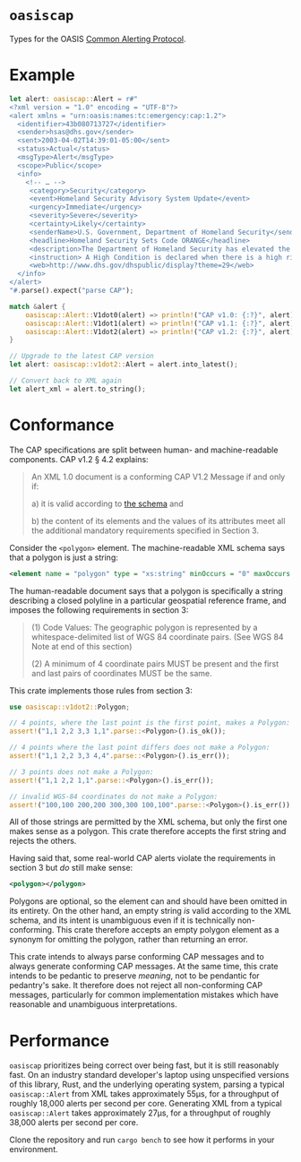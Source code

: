 # `oasiscap`

Types for the OASIS [Common Alerting Protocol].

# Example

```rust
let alert: oasiscap::Alert = r#"
<?xml version = "1.0" encoding = "UTF-8"?>
<alert xmlns = "urn:oasis:names:tc:emergency:cap:1.2">
  <identifier>43b080713727</identifier>
  <sender>hsas@dhs.gov</sender>
  <sent>2003-04-02T14:39:01-05:00</sent>
  <status>Actual</status>
  <msgType>Alert</msgType>
  <scope>Public</scope>
  <info>
    <!-- … -->
     <category>Security</category>
     <event>Homeland Security Advisory System Update</event>
     <urgency>Immediate</urgency>
     <severity>Severe</severity>
     <certainty>Likely</certainty>
     <senderName>U.S. Government, Department of Homeland Security</senderName>
     <headline>Homeland Security Sets Code ORANGE</headline>
     <description>The Department of Homeland Security has elevated the Homeland Security Advisory System threat level to ORANGE / High in response to intelligence which may indicate a heightened threat of terrorism.</description>
     <instruction> A High Condition is declared when there is a high risk of terrorist attacks. In addition to the Protective Measures taken in the previous Threat Conditions, Federal departments and agencies should consider agency-specific Protective Measures in accordance with their existing plans.</instruction>
     <web>http://www.dhs.gov/dhspublic/display?theme=29</web>
  </info>
</alert>
"#.parse().expect("parse CAP");

match &alert {
    oasiscap::Alert::V1dot0(alert) => println!("CAP v1.0: {:?}", alert),
    oasiscap::Alert::V1dot1(alert) => println!("CAP v1.1: {:?}", alert),
    oasiscap::Alert::V1dot2(alert) => println!("CAP v1.2: {:?}", alert),
}

// Upgrade to the latest CAP version
let alert: oasiscap::v1dot2::Alert = alert.into_latest();

// Convert back to XML again
let alert_xml = alert.to_string();
```

# Conformance

The CAP specifications are split between human- and machine-readable components. CAP v1.2 § 4.2
explains:

> An XML 1.0 document is a conforming CAP V1.2 Message if and only if:
>
> a) it is valid according to [the schema] and
> 
> b) the content of its elements and the values of its attributes meet all the additional
>    mandatory requirements specified in Section 3.

Consider the `<polygon>` element. The machine-readable XML schema says that a polygon is just a
string:

```xml
<element name = "polygon" type = "xs:string" minOccurs = "0" maxOccurs = "unbounded"/>
```

The human-readable document says that a polygon is specifically a string describing a closed
polyline in a particular geospatial reference frame, and imposes the following requirements
in section 3:

> (1) Code Values: The geographic polygon is represented by a whitespace-delimited list of WGS
> 84 coordinate pairs. (See WGS 84 Note at end of this section)
>
> (2) A minimum of 4 coordinate pairs MUST be present and the first and last pairs of
> coordinates MUST be the same.

This crate implements those rules from section 3:

```rust
use oasiscap::v1dot2::Polygon;

// 4 points, where the last point is the first point, makes a Polygon:
assert!("1,1 2,2 3,3 1,1".parse::<Polygon>().is_ok());

// 4 points where the last point differs does not make a Polygon:
assert!("1,1 2,2 3,3 4,4".parse::<Polygon>().is_err());

// 3 points does not make a Polygon:
assert!("1,1 2,2 1,1".parse::<Polygon>().is_err());

// invalid WGS-84 coordinates do not make a Polygon:
assert!("100,100 200,200 300,300 100,100".parse::<Polygon>().is_err());
```

All of those strings are permitted by the XML schema, but only the first one makes sense as a
polygon. This crate therefore accepts the first string and rejects the others.

Having said that, some real-world CAP alerts violate the requirements in section 3 but _do_
still make sense:

```xml
<polygon></polygon>
```

Polygons are optional, so the element can and should have been omitted in its entirety. On the
other hand, an empty string _is_ valid according to the XML schema, and its intent is
unambiguous even if it is technically non-conforming. This crate therefore accepts an empty
polygon element as a synonym for omitting the polygon, rather than returning an error.

This crate intends to always parse conforming CAP messages and to always generate conforming CAP
messages. At the same time, this crate intends to be pedantic to preserve _meaning_, not to be
pendantic for pedantry's sake. It therefore does not reject all non-conforming CAP messages,
particularly for common implementation mistakes which have reasonable and unambiguous
interpretations.

# Performance

`oasiscap` prioritizes being correct over being fast, but it is still reasonably fast. On an
industry standard developer's laptop using unspecified versions of this library, Rust, and the
underlying operating system, parsing a typical `oasiscap::Alert` from XML takes approximately
55µs, for a throughput of roughly 18,000 alerts per second per core. Generating XML from a
typical `oasiscap::Alert` takes approximately 27µs, for a throughput of roughly 38,000 alerts
per second per core.

Clone the repository and run `cargo bench` to see how it performs in your environment.

[Common Alerting Protocol]: https://en.wikipedia.org/wiki/Common_Alerting_Protocol
[xml_serde]: https://crates.io/crates/xml_serde
[the schema]: http://docs.oasis-open.org/emergency/cap/v1.2/CAP-v1.2.xsd
